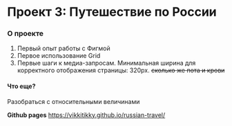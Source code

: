 # Проект 3: Путешествие по России

### О проекте
1) Первый опыт работы с Фигмой
2) Первое использование Grid
3) Первые шаги к медиа-запросам.
Минимальная ширина для корректного отображения страницы: 320px. 
~~сколько же пота и крови~~

#### Что еще?
Разобраться с относительными величинами


**Github pages**
https://vikkitikky.github.io/russian-travel/
